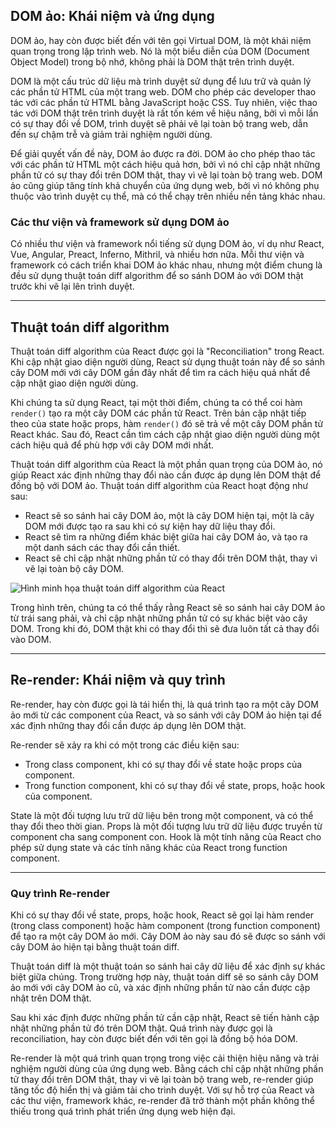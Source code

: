 ## DOM ảo: Khái niệm và ứng dụng

DOM ảo, hay còn được biết đến với tên gọi Virtual DOM, là một khái niệm quan trọng trong lập trình web. Nó là một biểu diễn của DOM (Document Object Model) trong bộ nhớ, không phải là DOM thật trên trình duyệt.

DOM là một cấu trúc dữ liệu mà trình duyệt sử dụng để lưu trữ và quản lý các phần tử HTML của một trang web. DOM cho phép các developer thao tác với các phần tử HTML bằng JavaScript hoặc CSS. Tuy nhiên, việc thao tác với DOM thật trên trình duyệt là rất tốn kém về hiệu năng, bởi vì mỗi lần có sự thay đổi về DOM, trình duyệt sẽ phải vẽ lại toàn bộ trang web, dẫn đến sự chậm trễ và giảm trải nghiệm người dùng.

Để giải quyết vấn đề này, DOM ảo được ra đời. DOM ảo cho phép thao tác với các phần tử HTML một cách hiệu quả hơn, bởi vì nó chỉ cập nhật những phần tử có sự thay đổi trên DOM thật, thay vì vẽ lại toàn bộ trang web. DOM ảo cũng giúp tăng tính khả chuyển của ứng dụng web, bởi vì nó không phụ thuộc vào trình duyệt cụ thể, mà có thể chạy trên nhiều nền tảng khác nhau.

### Các thư viện và framework sử dụng DOM ảo

Có nhiều thư viện và framework nổi tiếng sử dụng DOM ảo, ví dụ như React, Vue, Angular, Preact, Inferno, Mithril, và nhiều hơn nữa. Mỗi thư viện và framework có cách triển khai DOM ảo khác nhau, nhưng một điểm chung là đều sử dụng thuật toán diff algorithm để so sánh DOM ảo với DOM thật trước khi vẽ lại lên trình duyệt.

---

## Thuật toán diff algorithm

Thuật toán diff algorithm của React được gọi là "Reconciliation" trong React. Khi cập nhật giao diện người dùng, React sử dụng thuật toán này để so sánh cây DOM mới với cây DOM gần đây nhất để tìm ra cách hiệu quả nhất để cập nhật giao diện người dùng.

Khi chúng ta sử dụng React, tại một thời điểm, chúng ta có thể coi hàm `render()` tạo ra một cây DOM các phần tử React. Trên bản cập nhật tiếp theo của state hoặc props, hàm `render()` đó sẽ trả về một cây DOM phần tử React khác. Sau đó, React cần tìm cách cập nhật giao diện người dùng một cách hiệu quả để phù hợp với cây DOM mới nhất.

Thuật toán diff algorithm của React là một phần quan trọng của DOM ảo, nó giúp React xác định những thay đổi nào cần được áp dụng lên DOM thật để đồng bộ với DOM ảo. Thuật toán diff algorithm của React hoạt động như sau:

- React sẽ so sánh hai cây DOM ảo, một là cây DOM hiện tại, một là cây DOM mới được tạo ra sau khi có sự kiện hay dữ liệu thay đổi.
- React sẽ tìm ra những điểm khác biệt giữa hai cây DOM ảo, và tạo ra một danh sách các thay đổi cần thiết.
- React sẽ chỉ cập nhật những phần tử có thay đổi trên DOM thật, thay vì vẽ lại toàn bộ cây DOM.

![Hình minh họa thuật toán diff algorithm của React](https://files.fullstack.edu.vn/f8-prod/public-images/65449acf56481.png)

Trong hình trên, chúng ta có thể thấy rằng React sẽ so sánh hai cây DOM ảo từ trái sang phải, và chỉ cập nhật những phần tử có sự khác biệt vào cây DOM. Trong khi đó, DOM thật khi có thay đổi thì sẽ đưa luôn tất cả thay đổi vào DOM.

---

## Re-render: Khái niệm và quy trình

Re-render, hay còn được gọi là tái hiển thị, là quá trình tạo ra một cây DOM ảo mới từ các component của React, và so sánh với cây DOM ảo hiện tại để xác định những thay đổi cần được áp dụng lên DOM thật.

Re-render sẽ xảy ra khi có một trong các điều kiện sau:

- Trong class component, khi có sự thay đổi về state hoặc props của component.
- Trong function component, khi có sự thay đổi về state, props, hoặc hook của component.

State là một đối tượng lưu trữ dữ liệu bên trong một component, và có thể thay đổi theo thời gian. Props là một đối tượng lưu trữ dữ liệu được truyền từ component cha sang component con. Hook là một tính năng của React cho phép sử dụng state và các tính năng khác của React trong function component.

---

### Quy trình Re-render

Khi có sự thay đổi về state, props, hoặc hook, React sẽ gọi lại hàm render (trong class component) hoặc hàm component (trong function component) để tạo ra một cây DOM ảo mới. Cây DOM ảo này sau đó sẽ được so sánh với cây DOM ảo hiện tại bằng thuật toán diff.

Thuật toán diff là một thuật toán so sánh hai cây dữ liệu để xác định sự khác biệt giữa chúng. Trong trường hợp này, thuật toán diff sẽ so sánh cây DOM ảo mới với cây DOM ảo cũ, và xác định những phần tử nào cần được cập nhật trên DOM thật.

Sau khi xác định được những phần tử cần cập nhật, React sẽ tiến hành cập nhật những phần tử đó trên DOM thật. Quá trình này được gọi là reconciliation, hay còn được biết đến với tên gọi là đồng bộ hóa DOM.

Re-render là một quá trình quan trọng trong việc cải thiện hiệu năng và trải nghiệm người dùng của ứng dụng web. Bằng cách chỉ cập nhật những phần tử thay đổi trên DOM thật, thay vì vẽ lại toàn bộ trang web, re-render giúp tăng tốc độ hiển thị và giảm tải cho trình duyệt. Với sự hỗ trợ của React và các thư viện, framework khác, re-render đã trở thành một phần không thể thiếu trong quá trình phát triển ứng dụng web hiện đại.

